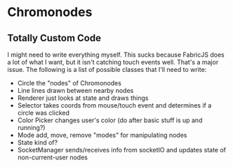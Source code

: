 # Chromonodes

## Totally Custom Code
I might need to write everything myself. This sucks because FabricJS does a lot
of what I want, but it isn't catching touch events well. That's a major issue.
The following is a list of possible classes that I'll need to write:

- Circle                the "nodes" of Chromonodes
- Line                  lines drawn between nearby nodes
- Renderer              just looks at state and draws things
- Selector              takes coords from mouse/touch event and determines if a circle was clicked
- Color Picker          changes user's color (do after basic stuff is up and running?)
- Mode                  add, move, remove "modes" for manipulating nodes
- State                 kind of?
- SocketManager         sends/receives info from socketIO and updates state of non-current-user nodes
